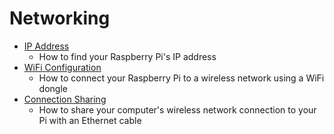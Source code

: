 # Networking

- [IP Address](ip-address.md)
    - How to find your Raspberry Pi's IP address
- [WiFi Configuration](wifi-config.md)
    - How to connect your Raspberry Pi to a wireless network using a WiFi dongle
- [Connection Sharing](connection-sharing.md)
    - How to share your computer's wireless network connection to your Pi with an Ethernet cable
